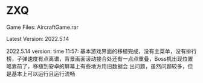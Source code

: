 # ZXQ
Game Files: AircraftGame.rar

Latest Version: 2022.5.14

2022.5.14 version: 
  time 11:57: 基本游戏界面的移植完成，没有主菜单，没有排行榜，子弹速度有点离谱，背景画面滚动接合处还有一点点重叠，Boss机出现位置略靠前了，移植到安卓的屏幕上有些地方用旧数据会               出问题，虽然问题较多，但是基本上可以运行且运行流畅
